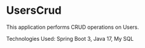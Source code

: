 # UsersCrud

This application performs CRUD operations on Users.

Technologies Used:
Spring Boot 3,
Java 17,
My SQL


